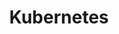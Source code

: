 ---
title: Kubernetes
weight: 10
menu:
  notes:
    name: kubernetes
    identifier: kubernetes-notes
    weight: 10
---